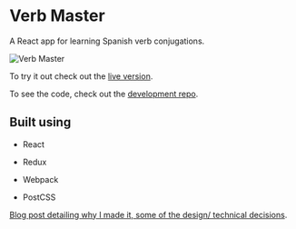 # Verb Master

A React app for learning Spanish verb conjugations.

![Verb Master](https://github.com/andycloke/verb-master/images/verb-master-usage.gif)

To try it out check out the [live version](https://andycloke.github.io/verb-master/).

To see the code, check out the [development repo](https://github.com/andycloke/verb-master-development).

## Built using

- React

- Redux

- Webpack

- PostCSS

[Blog post detailing why I made it, some of the design/ technical decisions](https://andycloke.github.io/Building-Verb-Master/).
